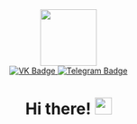 
<div id="header" align="center">
  <img src="https://media.giphy.com/media/128Ygie2wLdH5m/giphy.gif" width="100"/>
  
  <div id="badges">
  <a href="https://vk.com/ricardowave">
    <img src="https://img.shields.io/badge/VKontakte-blue?style=for-the-badge&logo=vk&logoColor=white" alt="VK Badge"/>
  </a>
   
  <a href="https://t.me/ig_kirillov">
    <img src="https://img.shields.io/badge/Telegram-blue?style=for-the-badge&logo=telegram&logoColor=white" alt="Telegram Badge"/>
  </a>
<div id="badges">
  <img src="https://komarev.com/ghpvc/?username=KirillovIgor&style=flat-square&color=blue" alt=""/>
</div> 
  <h1>
  Hi there!
  <img src="https://media.giphy.com/media/hvRJCLFzcasrR4ia7z/giphy.gif" width="30px"/>
</h1>
</div>

